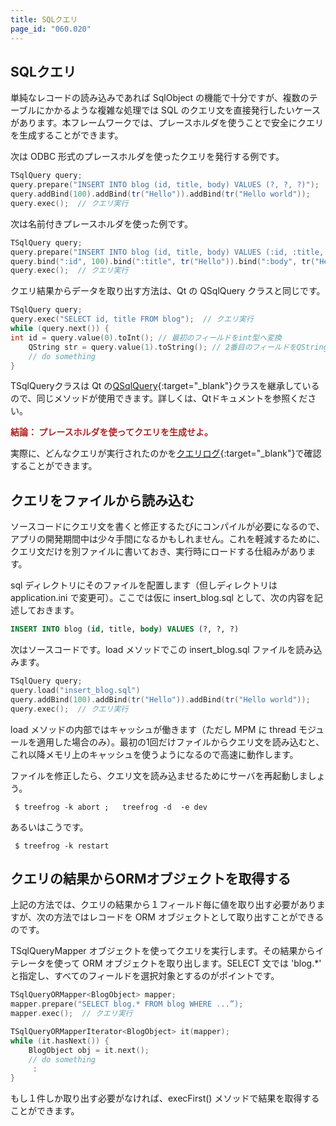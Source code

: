 ```yaml
---
title: SQLクエリ
page_id: "060.020"
---
```


## SQLクエリ

単純なレコードの読み込みであれば SqlObject の機能で十分ですが、複数のテーブルにかかるような複雑な処理では SQL のクエリ文を直接発行したいケースがあります。本フレームワークでは、プレースホルダを使うことで安全にクエリを生成することができます。

次は ODBC 形式のプレースホルダを使ったクエリを発行する例です。

```c++
TSqlQuery query;
query.prepare("INSERT INTO blog (id, title, body) VALUES (?, ?, ?)");
query.addBind(100).addBind(tr("Hello")).addBind(tr("Hello world"));
query.exec();  // クエリ実行
```

次は名前付きプレースホルダを使った例です。

```c++
TSqlQuery query;
query.prepare("INSERT INTO blog (id, title, body) VALUES (:id, :title, :body)");
query.bind(":id", 100).bind(":title", tr("Hello")).bind(":body", tr("Hello world"));
query.exec();  // クエリ実行
```

クエリ結果からデータを取り出す方法は、Qt の QSqlQuery クラスと同じです。

```c++
TSqlQuery query;
query.exec("SELECT id, title FROM blog");  // クエリ実行
while (query.next()) {
int id = query.value(0).toInt(); // 最初のフィールドをint型へ変換
    QString str = query.value(1).toString(); // 2番目のフィールドをQString型へ変換
    // do something 
}
```

TSqlQueryクラスは Qt の[QSqlQuery](http://doc.qt.io/qt-4.8/qsqlquery.html){:target="_blank"}クラスを継承しているので、同じメソッドが使用できます。詳しくは、Qtドキュメントを参照ください。
  
<span style="color: #b22222">**結論： プレースホルダを使ってクエリを生成せよ。** </span>

実際に、どんなクエリが実行されたのかを[クエリログ](/user-guide/jp/helper-reference/logging.html){:target="_blank"}で確認することができます。

## クエリをファイルから読み込む

ソースコードにクエリ文を書くと修正するたびにコンパイルが必要になるので、アプリの開発期間中は少々手間になるかもしれません。これを軽減するために、クエリ文だけを別ファイルに書いておき、実行時にロードする仕組みがあります。

sql ディレクトリにそのファイルを配置します（但しディレクトリは application.ini で変更可）。ここでは仮に insert_blog.sql として、次の内容を記述しておきます。

```sql
INSERT INTO blog (id, title, body) VALUES (?, ?, ?)
```

次はソースコードです。load メソッドでこの insert_blog.sql ファイルを読み込みます。

```c++
TSqlQuery query;
query.load("insert_blog.sql")
query.addBind(100).addBind(tr("Hello")).addBind(tr("Hello world"));
query.exec();  // クエリ実行
```

load メソッドの内部ではキャッシュが働きます（ただし MPM に thread モジュールを適用した場合のみ）。最初の1回だけファイルからクエリ文を読み込むと、これ以降メモリ上のキャッシュを使うようになるので高速に動作します。

ファイルを修正したら、クエリ文を読み込ませるためにサーバを再起動しましょう。

```
 $ treefrog -k abort ;   treefrog -d  -e dev
```

あるいはこうです。

```
 $ treefrog -k restart
``` 

## クエリの結果からORMオブジェクトを取得する

上記の方法では、クエリの結果から１フィールド毎に値を取り出す必要がありますが、次の方法ではレコードを ORM オブジェクトとして取り出すことができるのです。
 
TSqlQueryMapper オブジェクトを使ってクエリを実行します。その結果からイテレータを使って ORM オブジェクトを取り出します。SELECT 文では 'blog.*' と指定し、すべてのフィールドを選択対象とするのがポイントです。

```c++
TSqlQueryORMapper<BlogObject> mapper;
mapper.prepare("SELECT blog.* FROM blog WHERE ...”);
mapper.exec();  // クエリ実行

TSqlQueryORMapperIterator<BlogObject> it(mapper);
while (it.hasNext()) {
    BlogObject obj = it.next();
    // do something
     :
}
```

もし１件しか取り出す必要がなければ、execFirst() メソッドで結果を取得することができます。